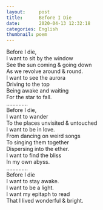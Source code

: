 ```yaml
---
layout:     post
title:      Before I Die
date:       2020-04-13 12:32:18
categories: English
thumbnail: poem
---
```


Before I die,  
I want to sit by the window  
See the sun coming & going down  
As we revolve around & round.  
I want to see the aurora  
Driving to the top  
Being awake and waiting  
For the star to fall.  
..............  
Before I die,  
I want to wander  
To the places unvisited & untouched  
I want to be in love.  
From dancing on weird songs  
To singing them together  
Dispersing into the ether.   
I want to find the bliss  
In my own abyss.  
..............  
Before I die  
I want to stay awake.  
I want to be a light.  
I want my epitaph to read  
That I lived wonderful & bright.  
